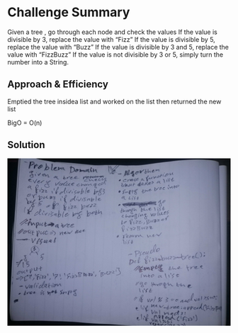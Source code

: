 # Challenge Summary
Given a tree , go through each node and check the values
If the value is divisible by 3, replace the value with “Fizz”
If the value is divisible by 5, replace the value with “Buzz”
If the value is divisible by 3 and 5, replace the value with “FizzBuzz”
If the value is not divisible by 3 or 5, simply turn the number into a String.

## Approach & Efficiency
Emptied the tree insidea list and worked on the list then returned the new list

BigO = O(n)
## Solution
![img](../../../assests/fizz_buzz.jpg)
